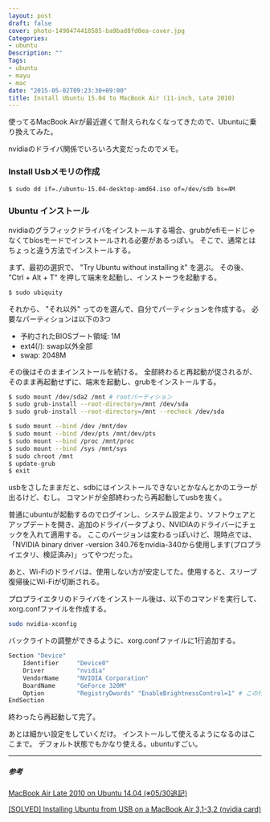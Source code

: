 ```yaml
---
layout: post
draft: false
cover: photo-1490474418585-ba9bad8fd0ea-cover.jpg
Categories:
- ubuntu
Description: ""
Tags:
- ubuntu
- mayu
- mac
date: "2015-05-02T09:23:30+09:00"
title: Install Ubuntu 15.04 to MacBook Air (11-inch, Late 2010)
---
```


使ってるMacBook Airが最近遅くて耐えられなくなってきたので、Ubuntuに乗り換えてみた。

nvidiaのドライバ関係でいろいろ大変だったのでメモ。

### Install Usbメモリの作成
```sh
$ sudo dd if=./ubuntu-15.04-desktop-amd64.iso of=/dev/sdb bs=4M
```

### Ubuntu インストール
nvidiaのグラフィックドライバをインストールする場合、grubがefiモードじゃなくてbiosモードでインストールされる必要があるっぽい。
そこで、通常とはちょっと違う方法でインストールする。

まず、最初の選択で、 "Try Ubuntu without installing it" を選ぶ。
その後、 "Ctrl + Alt + T" を押して端末を起動し、インストーラを起動する。

```sh
$ sudo ubiquity
```

それから、 "それ以外" ってのを選んで、自分でパーティションを作成する。
必要なパーティションは以下の3つ

* 予約されたBIOSブート領域: 1M
* ext4(/): swap以外全部
* swap: 2048M

その後はそのままインストールを続ける。
全部終わると再起動が促されるが、そのまま再起動せずに、端末を起動し、grubをインストールする。

```sh
$ sudo mount /dev/sda2 /mnt # rootパーティション
$ sudo grub-install --root-directory=/mnt /dev/sda
$ sudo grub-install --root-directory=/mnt --recheck /dev/sda

$ sudo mount --bind /dev /mnt/dev
$ sudo mount --bind /dev/pts /mnt/dev/pts
$ sudo mount --bind /proc /mnt/proc
$ sudo mount --bind /sys /mnt/sys
$ sudo chroot /mnt
$ update-grub
$ exit
```

usbをさしたままだと、sdbにはインストールできないとかなんとかのエラーが出るけど、むし。
コマンドが全部終わったら再起動してusbを抜く。

普通にubuntuが起動するのでログインし、システム設定より、ソフトウェアとアップデートを開き、追加のドライバータブより、NVIDIAのドライバーにチェックを入れて適用する。
ここのバージョンは変わるっぽいけど、現時点では、「NVIDIA binary driver -version 340.76をnvidia-340から使用します(プロプライエタリ、検証済み)」ってやつだった。

あと、Wi-Fiのドライバは、使用しない方が安定してた。使用すると、スリープ復帰後にWi-Fiが切断される。

プロプライエタリのドライバをインストール後は、以下のコマンドを実行して、xorg.confファイルを作成する。

```sh
sudo nvidia-xconfig
```

バックライトの調整ができるように、xorg.confファイルに1行追加する。

```sh
Section "Device"
    Identifier     "Device0"
    Driver         "nvidia"
    VendorName     "NVIDIA Corporation"
    BoardName      "GeForce 320M"
    Option         "RegistryDwords" "EnableBrightnessControl=1" # この行
EndSection
```

終わったら再起動して完了。

あとは細かい設定をしていくだけ。
インストールして使えるようになるのはここまで。
デフォルト状態でもかなり使える。ubuntuすごい。

- - -

##### 参考
[MacBook Air Late 2010 on Ubuntu 14.04 (※05/30追記)](http://variedtastefinder.jpn.ph/diary/395/)

[\[SOLVED\] Installing Ubuntu from USB on a MacBook Air 3,1-3,2 (nvidia card)](http://www.ubuntuforums.org/showthread.php?t=2209602)


